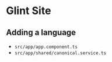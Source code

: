 # Glint Site

## Adding a language
* `src/app/app.component.ts`
* `src/app/shared/canonical.service.ts`
